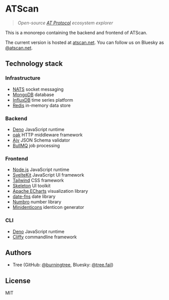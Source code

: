 # ATScan

> *Open-source [AT Protocol](https://atproto.com/) ecosystem explorer*

This is a monorepo containing the backend and frontend of ATScan.

The current version is hosted at [atscan.net](https://atscan.net). You can follow us on Bluesky as [@atscan.net](https://bsky.app/profile/did:plc:ft3tl5dxjn4psdk6asenqn3r).

## Technology stack

### Infrastructure
- [NATS](https://nats.io/) socket messaging
- [MongoDB](https://www.mongodb.com/) database
- [InfluxDB](https://github.com/influxdata/influxdb) time series platform
- [Redis](https://redis.io/) in-memory data store

### Backend
- [Deno](https://deno.land/) JavaScript runtime
- [oak](https://github.com/oakserver/oak) HTTP middleware framework
- [Ajv](https://ajv.js.org/) JSON Schema validator
- [BullMQ](https://bullmq.io/) job processing

### Frontend
- [Node.js](https://nodejs.org/en) JavaScript runtime
- [SvelteKit](https://kit.svelte.dev/) JavaScript UI framework
- [Tailwind](https://tailwindcss.com/) CSS framework
- [Skeleton](https://www.skeleton.dev/) UI toolkit
- [Apache ECharts](https://echarts.apache.org/en/index.html) visualization library
- [date-fns](https://date-fns.org/) date library
- [Numbro](https://numbrojs.com/) number library
- [Minidenticons](https://github.com/laurentpayot/minidenticons) identicon generator

### CLI
- [Deno](https://deno.land/) JavaScript runtime
- [Cliffy](https://cliffy.io/) commandline framework

## Authors
- Tree (GitHub: [@burningtree](https://github.com/burningtree), Bluesky: [@tree.fail](https://bsky.app/profile/did:plc:524tuhdhh3m7li5gycdn6boe))

## License
MIT